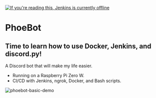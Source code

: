 [![If you're reading this, Jenkins is currently offline](https://starling-legal-snapper.ngrok-free.app/buildStatus/icon?job=PhoeBot)](https://starling-legal-snapper.ngrok-free.app/job/PhoeBot/)
# PhoeBot
## Time to learn how to use Docker, Jenkins, and discord.py!
A Discord bot that will make my life easier.

* Running on a Raspberry Pi Zero W.
* CI/CD with Jenkins, ngrok, Docker, and Bash scripts.

![phoebot-basic-demo](https://github.com/ASmallSquishySquid/PhoeBot/assets/78177277/f0cea228-d5ef-40ad-9f6e-cd5dd9df0cdc)
